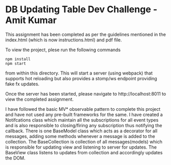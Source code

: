DB Updating Table Dev Challenge - Amit Kumar
============================================

This assignment has been completed as per the guidelines mentioned in the index.html (which is now instructions.html) and pdf file.

To view the project, plese run the following commands

```
npm install
npm start
```

from within this directory.  This will start a server (using webpack)
that supports hot reloading but also provides a stomp/ws endpoint providing fake
fx updates.

Once the server has been started, please navigate to http://localhost:8011
to view the completed assignment.


I have followed the basic MV* observable pattern to complete this project and have not used
any pre-built frameworks for the same. I have created a Notifcations class which maintain all
the subscriptions for all event types and is also responsible to closing/firing any subscription
thus notifying the callback.
There is one BaseModel class which acts as a decorator for all messages, adding some methods whenever
a message is added to the collection. 
The BaseCollection is collection of all messages(models) which is responsible for updating view and 
listening to server for updates.
The BaseView class listens to updates from collection and accordingly updates the DOM.